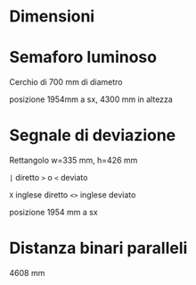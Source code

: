 # Dimensioni
 
# Semaforo luminoso

Cerchio di 700 mm di diametro

posizione 1954mm a sx, 4300 mm in altezza

# Segnale di deviazione

Rettangolo w=335 mm, h=426 mm

`|` diretto
`>` o `<` deviato

`X` inglese diretto
`<>` inglese deviato

posizione 1954 mm a sx

# Distanza binari paralleli

4608 mm
